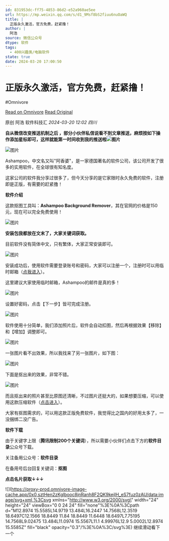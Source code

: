 ```yaml
---
id: 831953dc-ff75-4853-86d2-e52a960ae5ee
url: https://mp.weixin.qq.com/s/d1_9Msf8bS2fiuu6nuOaWQ
title: |
  正版永久激活，官方免费，赶紧撸！
author: |
  阿浩
source: 微信公众号
dtype: 软件
tags:
  - 400兴趣类/电脑软件
state: true
date: 2024-03-20 17:00:50
---
```



# 正版永久激活，官方免费，赶紧撸！
#Omnivore

[Read on Omnivore](https://omnivore.app/me/https-mp-weixin-qq-com-s-d-1-9-msf-8-b-s-2-fiuu-6-nu-oa-wq-18e5b16ec61)
[Read Original](https://mp.weixin.qq.com/s/d1_9Msf8bS2fiuu6nuOaWQ)

原创  阿浩  软件科技汇 _2024-03-20 12:02_ _四川_ 

**自从微信改变推送机制之后 ，部分小伙伴私信说看不到文章推送，麻烦按如下操作添加星标即可，这样就能第一时间收到我的推送啦![图片](https://proxy-prod.omnivore-image-cache.app/0x0,s6gpCqWpbB-j7vXTaUlr0_WVzj-rxEb8Cg6sNRHQMTSI/https://res.wx.qq.com/t/wx_fed/we-emoji/res/v1.3.10/assets/Expression/Expression_67@2x.png)**

![图片](https://proxy-prod.omnivore-image-cache.app/0x0,sRwR9UAWfYb4MXVjoXAELsCDU2BbtjOUCN7ZssUI5W50/https://mmbiz.qpic.cn/mmbiz_gif/2pLicRIu828K6mS4XW0iasJCEB6tRQ7ADh3HSwUwyPkwFz1usdeDiaaibJhtHMcwU30KOLD2NLdTtQlsfjUn9K2BFg/640?wx_fmt=gif)

Ashampoo，中文名又叫"阿香婆"，是一家德国著名的软件公司，该公司开发了很多的实用软件，在全球很有知名度。

这家公司的软件我分享过很多了，但今天分享的是它家限时永久免费的软件，注册即是正版，有需要的赶紧撸！

**软件介绍**

这款抠图工具叫：**Ashampoo Background Remover**，其在官网的价格是150元，现在可以完全免费使用！

![图片](https://proxy-prod.omnivore-image-cache.app/0x0,sWxStKLPvp3SpBOKyVK2VtcdHGitSXGKYjqd1b_Elqn0/https://mmbiz.qpic.cn/mmbiz_png/2pLicRIu828J3YstORqSXNL3x0ANOWdsH2Z2qjzhBpBbfJEVZX7PyDCAprmAty1vXCENSDx5fb89ib2vgaK1Xr5w/640?wx_fmt=png&from=appmsg)

**安装包我都放在文末了，大家关键词获取。**  

目前软件没有简体中文，只有繁体，大家正常安装即可。

![图片](https://proxy-prod.omnivore-image-cache.app/0x0,s3cZDgjOKgBoyUczsFtKuWWh44u2jgGyBQPUMVc1BFyA/https://mmbiz.qpic.cn/mmbiz_png/2pLicRIu828J3YstORqSXNL3x0ANOWdsH4jEI8vs9RXm48rxIFzTiarXxibIZaL9X7UOXUpw8RenUaIjmQiapDxflA/640?wx_fmt=png&from=appmsg)

安装成功后，使用软件需要登录账号和密码，大家可以注册一个，注册时可以用临时邮箱（[点我进入](http://mp.weixin.qq.com/s?%5F%5Fbiz=MzIzNDUxNzUzNw==&mid=2247573906&idx=1&sn=68437bb53c55376cfc0cbd0180cb6a2d&chksm=e8f6c4dcdf814dcadedc938590ed1316a78cd63a1c373d2440ee9a37cc100f15ef82ecab4639&scene=21#wechat%5Fredirect)）。

这里建议大家使用临时邮箱，Ashampoo的邮件是真的多！

![图片](https://proxy-prod.omnivore-image-cache.app/0x0,sWOCru4i3OyEsRc95PspjWfX6VJxqGOVVRgQ2qPLRrGA/https://mmbiz.qpic.cn/mmbiz_png/2pLicRIu828J3YstORqSXNL3x0ANOWdsH0HkF8xmy2U3oI1GCkcRfRibUJxUKJMMB8dAmRB04ibibCOGVTiaAiaibAXUw/640?wx_fmt=png&from=appmsg)

设置好密码，点击【下一步】皆可完成注册。  

![图片](https://proxy-prod.omnivore-image-cache.app/0x0,sZNQPlIYrTsKNst89cF-twQMhth6iYkYDceqTdH--280/https://mmbiz.qpic.cn/mmbiz_png/2pLicRIu828J3YstORqSXNL3x0ANOWdsH6zYAWpPhib0Okvpian6WRv6QCVNW5s53BugG0ddt6PvwrwY4rAiaiaib4cQ/640?wx_fmt=png&from=appmsg)

软件使用十分简单，我们添加照片后，软件会自动扣图，然后再根据效果【移除】和【增加】调整即可。  

![图片](https://proxy-prod.omnivore-image-cache.app/0x0,s9a3KBBK-q1LT_FckWKD6UQ0vetKCGOKNV8W64vrkQiI/https://mmbiz.qpic.cn/mmbiz_png/2pLicRIu828J3YstORqSXNL3x0ANOWdsHjMibuiaVlibGGycNNxDJMbZicqccWEyjNuqpvB64WTd5ibAsd9FMrhd0Ayw/640?wx_fmt=png&from=appmsg)

一张图片看不出效果，所以我找来了另一张图片，如下图：

![图片](https://proxy-prod.omnivore-image-cache.app/0x0,sCIUDkRTQd_JXd7V2TBrIwxApfjjtRZ09Y_2qbfGB9t4/https://mmbiz.qpic.cn/mmbiz_jpg/2pLicRIu828J3YstORqSXNL3x0ANOWdsHCuXCDGXZtVCltib8iaIVfPLFZ0BxS94MXRMJLjs7UTqQxhzEG07aYVxA/640?wx_fmt=jpeg&from=appmsg)

下面是抠出来的效果，非常不错。

![图片](https://proxy-prod.omnivore-image-cache.app/0x0,sRLlKH7L85zAiFfHlGrEAKUgFAe5vpPlXwFCZPDxEe2A/https://mmbiz.qpic.cn/mmbiz_png/2pLicRIu828J3YstORqSXNL3x0ANOWdsHIPRO1icjjKhdrf4eelCoNxhywUFFYZ3Yb8v6cJ1GYNDUJ7nAJs8L4icw/640?wx_fmt=png&from=appmsg)

而且抠出来的照片甚至比原图还清晰，不过图片还挺大的，如果想要压缩，可以使用这款压缩软件（[点击进入](http://mp.weixin.qq.com/s?%5F%5Fbiz=MzkyMDIwMzcyMQ==&mid=2247513771&idx=1&sn=aa6e18943199ab9cca2c3d72602907ec&chksm=c1948e0df6e3071b975192cca2731c98dbefbe724da3c4503dbd46b6f71405a74fff305c2274&scene=21#wechat%5Fredirect)）。

大家有抠图需求的，可以用这款正版免费软件，我觉得比之国内的好用太多了，一没捆绑二没广告。

**软件下载**

由于关键字上限（**腾讯限制200个关键词**），所以需要小伙伴们点击下方的**软件目录**公众号下载。

关注备用公众号：**软件目录**

在备用号后台回复关键词：**抠图**

**点击名片获取↓↓↓**

![](https://proxy-prod.omnivore-image-cache.app/0x0,sztHen2zKglbooc8jnRanh8F2QK9kejIH_eS7fuz0zAU/data:image/svg+xml,%3Csvg xmlns=\"http://www.w3.org/2000/svg\" width=\"24\" height=\"24\" viewBox=\"0 0 24 24\" fill=\"none\"%3E%0A%3Cpath d=\"M12.8974 15.5585L14.9719 13.484L16.2447 14.7568L12.3519 18.6497C12.1566 18.8449 11.84 18.8449 11.6448 18.6497L7.75195 14.7568L9.02475 13.484L11.0974 15.5567L11.1 4.99976L12.9 5.0002L12.8974 15.5585Z\" fill=\"black\" opacity=\"0.3\"/%3E%0A%3C/svg%3E) 继续滑动看下一个 



